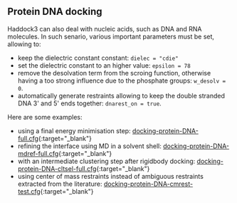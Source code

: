 ## Protein DNA docking

Haddock3 can also deal with nucleic acids, such as DNA and RNA molecules.
In such senario, various important parameters must be set, allowing to:
- keep the dielectric constant constant: `dielec = "cdie"`
- set the dielectric constant to an higher value: `epsilon = 78`
- remove the desolvation term from the scroing function, otherwise having a too strong influence due to the phosphate groups: `w_desolv = 0`.
- automatically generate restraints allowing to keep the double stranded DNA 3' and 5' ends together: `dnarest_on = true`.


Here are some examples:
- using a final energy minimisation step: [docking-protein-DNA-full.cfg](https://github.com/haddocking/haddock3/blob/main/examples/docking-protein-DNA/docking-protein-DNA-full.cfg){:target="_blank"}
- refining the interface using MD in a solvent shell: [docking-protein-DNA-mdref-full.cfg](https://github.com/haddocking/haddock3/blob/main/examples/docking-protein-DNA/docking-protein-DNA-mdref-full.cfg){:target="_blank"}
- with an intermediate clustering step after rigidbody docking: [docking-protein-DNA-cltsel-full.cfg](https://github.com/haddocking/haddock3/blob/main/examples/docking-protein-DNA/docking-protein-DNA-cltsel-full.cfg){:target="_blank"}
- using center of mass restraints instead of ambiguous restraints extracted from the literature: [docking-protein-DNA-cmrest-test.cfg](https://github.com/haddocking/haddock3/blob/main/examples/docking-protein-DNA/docking-protein-DNA-cmrest-test.cfg){:target="_blank"}
